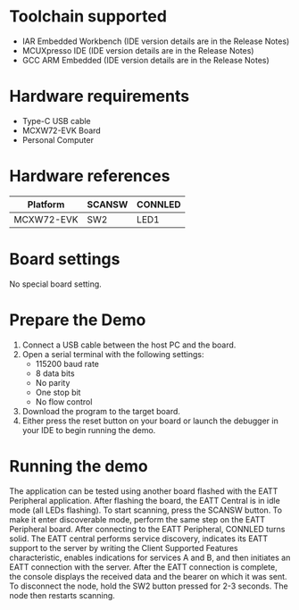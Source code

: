 Toolchain supported
===================
- IAR Embedded Workbench (IDE version details are in the Release Notes)
- MCUXpresso IDE (IDE version details are in the Release Notes)
- GCC ARM Embedded (IDE version details are in the Release Notes)

Hardware requirements
=====================
- Type-C USB cable
- MCXW72-EVK Board
- Personal Computer

Hardware references
=====================

| Platform                 | SCANSW      | CONNLED   |
| ------------------------ | ----------- | --------  |
| MCXW72-EVK               | SW2         | LED1      |

Board settings
============
No special board setting.

Prepare the Demo
================
1.  Connect a USB cable between the host PC and the board.
2.  Open a serial terminal with the following settings:
    - 115200 baud rate
    - 8 data bits
    - No parity
    - One stop bit
    - No flow control
3.  Download the program to the target board.
4.  Either press the reset button on your board or launch the debugger in your IDE to begin running the demo.

Running the demo
================
The application can be tested using another board flashed with the EATT Peripheral application.
After flashing the board, the EATT Central is in idle mode (all LEDs flashing).
To start scanning, press the SCANSW button. To make it enter discoverable mode, perform the same step on the EATT Peripheral board.
After connecting to the EATT Peripheral, CONNLED turns solid. The EATT central performs service discovery, indicates its EATT support to the server by writing the Client Supported Features characteristic, enables indications for services A and B, and then initiates an EATT connection with the server.
After the EATT connection is complete, the console displays the received data and the bearer on which it was sent. To disconnect the node, hold the SW2 button pressed for 2-3 seconds. The node then restarts scanning.